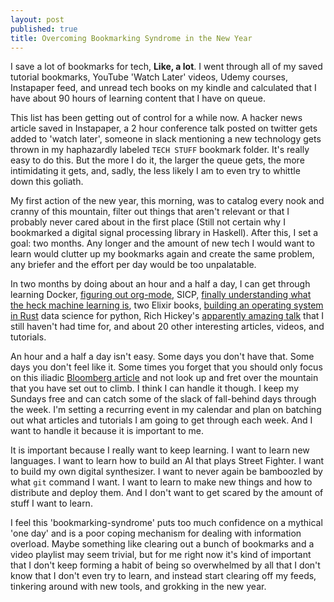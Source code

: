```yaml
---
layout: post
published: true
title: Overcoming Bookmarking Syndrome in the New Year
---
```



I save a lot of bookmarks for tech, **Like, a lot**. I went through all of my saved tutorial bookmarks, YouTube 'Watch Later' videos, Udemy courses, Instapaper feed, and unread tech books on my kindle and calculated that I have about 90 hours of learning content that I have on queue. 

This list has been getting out of control for a while now. A hacker news article saved in Instapaper, a 2 hour conference talk posted on twitter gets added to 'watch later', someone in slack mentioning a new technology  gets thrown in my haphazardly labeled `TECH STUFF` bookmark folder. It's really easy to do this. But the more I do it, the larger the queue gets, the more intimidating it gets, and, sadly, the less likely I am to even try to whittle down this goliath.

My first action of the new year, this morning, was to catalog every nook and cranny of this mountain, filter out things that aren't relevant or that I probably never cared about in the first place (Still not certain why I bookmarked a digital signal processing library in Haskell). After this, I set a goal: two months. Any longer and the amount of new tech I would want to learn would clutter up my bookmarks again and create the same problem, any briefer and the effort per day would be too unpalatable. 

In two months by doing about an hour and a half a day, I can get through learning Docker, [figuring out org-mode](https://www.youtube.com/watch?v=KdcXu_RdKI0&list=WL&index=23), SICP, [finally understanding what the heck machine learning is](http://pythonforengineers.com/machine-learning-for-complete-beginners/), two Elixir books, [building an operating system in Rust](http://www.piston.rs/) data science for python, Rich Hickey's [apparently amazing talk](http://www.infoq.com/presentations/Simple-Made-Easy) that I still haven't had time for, and about 20 other interesting articles, videos, and tutorials.

An hour and a half a day isn't easy. Some days you don't have that. Some days you don't feel like it. Some times you forget that you should only focus on this 
iliadic [Bloomberg article](http://www.bloomberg.com/graphics/2015-paul-ford-what-is-code/) and not look up and fret over the mountain that you have set out to climb. I think I can handle it though. I keep my Sundays free and can catch some of the slack of fall-behind days through the week. I'm setting a recurring event in my calendar and plan on batching out what articles and tutorials I am going to get through each week. And I want to handle it because it is important to me.

It is important because I really want to keep learning. I want to learn new languages. I want to learn how to build an AI that plays Street Fighter. I want to build my own digital synthesizer. I want to never again be bamboozled by what `git` command I want. I want to learn to make new things and how to distribute and deploy them. And I don't want to get scared by the amount of stuff I want to learn.

I feel this 'bookmarking-syndrome' puts too much confidence on a mythical 'one day' and is a poor coping mechanism for dealing with information overload. Maybe something like clearing out a bunch of bookmarks and a video playlist may seem trivial, but for me right now it's kind of important that I don't keep forming a habit of being so overwhelmed by all that I don't know that I don't even try to learn, and instead start clearing off my feeds, tinkering around with new tools, and grokking in the new year.
